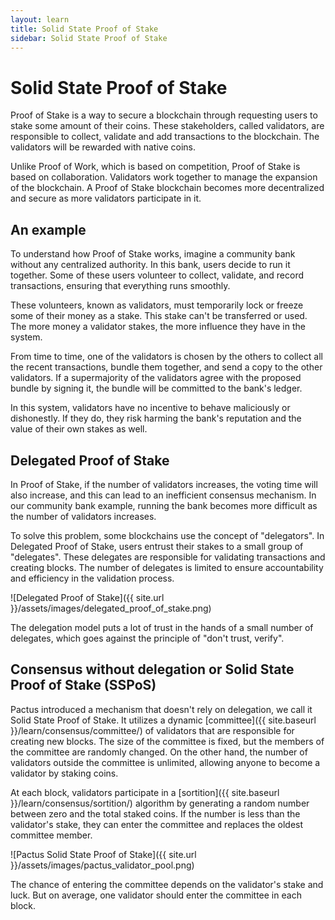 ```yaml
---
layout: learn
title: Solid State Proof of Stake
sidebar: Solid State Proof of Stake
---
```


# Solid State Proof of Stake

Proof of Stake is a way to secure a blockchain through requesting users to stake some amount of their coins.
These stakeholders, called validators, are responsible to collect, validate and add transactions to the blockchain.
The validators will be rewarded with native coins.

Unlike Proof of Work, which is based on competition, Proof of Stake is based on collaboration.
Validators work together to manage the expansion of the blockchain.
A Proof of Stake blockchain becomes more decentralized and secure as more validators participate in it.

## An example

To understand how Proof of Stake works, imagine a community bank without any centralized authority.
In this bank, users decide to run it together.
Some of these users volunteer to collect, validate, and record transactions,
ensuring that everything runs smoothly.

These volunteers, known as validators, must temporarily lock or freeze some of their money as a stake.
This stake can't be transferred or used.
The more money a validator stakes, the more influence they have in the system.

From time to time, one of the validators is chosen by the others to collect all the recent transactions,
bundle them together, and send a copy to the other validators.
If a supermajority of the validators agree with the proposed bundle by signing it,
the bundle will be committed to the bank's ledger.

In this system, validators have no incentive to behave maliciously or dishonestly.
If they do, they risk harming the bank's reputation and the value of their own stakes as well.

## Delegated Proof of Stake

In Proof of Stake, if the number of validators increases,
the voting time will also increase, and this can lead to an inefficient consensus mechanism.
In our community bank example, running the bank becomes more difficult as the number of validators increases.

To solve this problem, some blockchains use the concept of "delegators".
In Delegated Proof of Stake, users entrust their stakes to a small group of "delegates".
These delegates are responsible for validating transactions and creating blocks.
The number of delegates is limited to ensure accountability and efficiency in the validation process.

![Delegated Proof of Stake]({{ site.url }}/assets/images/delegated_proof_of_stake.png)

The delegation model puts a lot of trust in the hands of a small number of delegates,
which goes against the principle of "don't trust, verify".

## Consensus without delegation or Solid State Proof of Stake (SSPoS)

Pactus introduced a mechanism that doesn't rely on delegation, we call it Solid State Proof of Stake.
It utilizes a dynamic [committee]({{ site.baseurl }}/learn/consensus/committee/) of validators
that are responsible for creating new blocks.
The size of the committee is fixed, but the members of the committee are randomly changed.
On the other hand, the number of validators outside the committee is unlimited, allowing anyone to
become a validator by staking coins.

At each block, validators participate in a [sortition]({{ site.baseurl }}/learn/consensus/sortition/) algorithm
by generating a random number between zero and the total staked coins.
If the number is less than the validator's stake, they can enter the committee and replaces the oldest committee member.

![Pactus Solid State Proof of Stake]({{ site.url }}/assets/images/pactus_validator_pool.png)

The chance of entering the committee depends on the validator's stake and luck.
But on average, one validator should enter the committee in each block.
